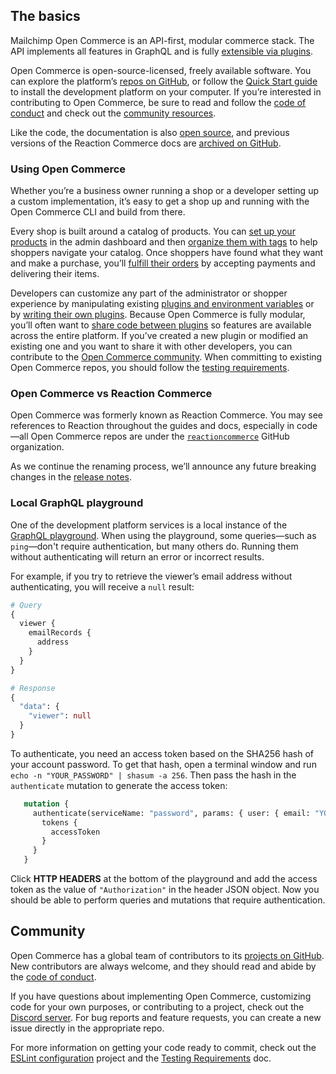 ## The basics

Mailchimp Open Commerce is an API-first, modular commerce stack. The API implements all features in GraphQL and is fully [extensible via plugins](/open-commerce/guides/build-api-plugin/).

Open Commerce is open-source-licensed, freely available software. You can explore the platform’s [repos on GitHub](https://github.com/reactioncommerce), or follow the [Quick Start guide](/open-commerce/guides/quick-start/) to install the development platform on your computer. If you’re interested in contributing to Open Commerce, be sure to read and follow the [code of conduct](https://github.com/reactioncommerce/reaction-docs/blob/trunk/public-docs/code-of-conduct.md/) and check out the [community resources](#community).

Like the code, the documentation is also [open source](https://github.com/reactioncommerce/docs), and previous versions of the Reaction Commerce docs are [archived on GitHub](https://github.com/reactioncommerce/reaction-docs).

### Using Open Commerce

Whether you’re a business owner running a shop or a developer setting up a custom implementation, it’s easy to get a 
shop up and running with the Open Commerce CLI and build from there.

Every shop is built around a catalog of products. You can [set up your products](/open-commerce/docs/creating-organizing-products/) in the admin dashboard and then [organize them with tags](/open-commerce/docs/tags-navigation/) to help shoppers navigate your catalog. Once shoppers have found what they want and make a purchase, you’ll [fulfill their orders](/open-commerce/docs/fulfilling-orders/) by accepting payments and delivering their items.

Developers can customize any part of the administrator or shopper experience by manipulating existing [plugins and environment variables](/open-commerce/docs/plugins-environment-variables/) or by [writing their own plugins](/open-commerce/guides/build-api-plugin/). Because Open Commerce is fully modular, you’ll often want to [share code between plugins](/open-commerce/docs/sharing-code-between-plugins/) so features are available across the entire platform. If you’ve created a new plugin or modified an existing one and you want to share it with other developers, you can contribute to the [Open Commerce community](#community). When committing to existing Open Commerce repos, you should follow the [testing requirements](/open-commerce/docs/testing-requirements/).

### Open Commerce vs Reaction Commerce

Open Commerce was formerly known as Reaction Commerce. You may see references to Reaction throughout the guides and docs, especially in code—all Open Commerce repos are under the [`reactioncommerce`](https://github.com/reactioncommerce) GitHub organization.

As we continue the renaming process, we’ll announce any future breaking changes in the [release notes](/release-notes/?filter=open-commerce).

### Local GraphQL playground

One of the development platform services is a local instance of the [GraphQL playground](/open-commerce/playground/). When using the playground, some queries—such as `ping`—don't require authentication, but many others do. Running them without authenticating will return an error or incorrect results. 

For example, if you try to retrieve the viewer’s email address without authenticating, you will receive a `null` result:

```graphql
# Query
{
  viewer {
    emailRecords {
      address
    }
  }
}

# Response
{
  "data": {
    "viewer": null
  }
}
```

To authenticate, you need an access token based on the SHA256 hash of your account password. To get that hash, open a terminal window and run `echo -n "YOUR_PASSWORD" | shasum -a 256`. Then pass the hash in the `authenticate` mutation to generate the access token:

 ```graphql
    mutation {
      authenticate(serviceName: "password", params: { user: { email: "YOUR_EMAIL_ADDRESS"}, password: "YOUR_HASHED_PASSWORD" }) {
        tokens {
          accessToken
        }
      }
    }
 ```

Click **HTTP HEADERS** at the bottom of the playground and add the access token as the value of `"Authorization"` in the header JSON object. Now you should be able to perform queries and mutations that require authentication.

## Community

Open Commerce has a global team of contributors to its [projects on GitHub](https://github.com/reactioncommerce). New contributors are always welcome, and they should read and abide by the [code of conduct](https://github.com/reactioncommerce/reaction-docs/blob/trunk/public-docs/code-of-conduct.md/).

If you have questions about implementing Open Commerce, customizing code for your own purposes, or contributing to a project, check out the [Discord server](https://discord.gg/Bwm63tBcQY). For bug reports and feature requests, you can create a new issue directly in the appropriate repo.

For more information on getting your code ready to commit, check out the [ESLint configuration](https://github.com/reactioncommerce/reaction-eslint-config) project and the [Testing Requirements](/open-commerce/docs/testing-requirements/) doc.
